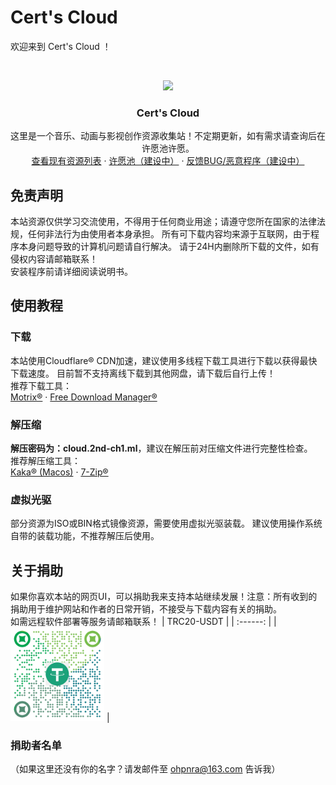 # Cert's Cloud

欢迎来到 Cert's Cloud ！


<br />

<p align="center">
    <img src="https://raw.githubusercontent.com/cloudreve/frontend/master/public/static/img/logo192.png" width="150"/>
  </a>

  <h3 align="center">Cert's Cloud</h3>
  <p align="center">
    这里是一个音乐、动画与影视创作资源收集站！不定期更新，如有需求请查询后在许愿池许愿。
    <br />
    <a href="https://upawg.ca/">查看现有资源列表</a>
    ·
    <a href="https://cloud.2nd-ch1.ml">许愿池（建设中）</a>
    ·
    <a href="https://cloud.2nd-ch1.ml">反馈BUG/恶意程序（建设中）</a>
  </p>

</p>

## 免责声明

本站资源仅供学习交流使用，不得用于任何商业用途；请遵守您所在国家的法律法规，任何非法行为由使用者本身承担。
所有可下载内容均来源于互联网，由于程序本身问题导致的计算机问题请自行解决。
请于24H内删除所下载的文件，如有侵权内容请邮箱联系！
<br />
安装程序前请详细阅读说明书。

## 使用教程

### 下载

本站使用Cloudflare® CDN加速，建议使用多线程下载工具进行下载以获得最快下载速度。
目前暂不支持离线下载到其他网盘，请下载后自行上传！
<br />
推荐下载工具：
<br />
<a href="https://motrix.app/">Motrix®</a>
·
<a href="https://www.freedownloadmanager.org/">Free Download Manager®</a>  

### 解压缩

**解压密码为：cloud.2nd-ch1.ml**，建议在解压前对压缩文件进行完整性检查。
<br />
推荐解压缩工具：
<br />
<a href="https://www.keka.io/">Kaka® (Macos)</a>
·
<a href="https://www.7-zip.org/">7-Zip®</a>  

### 虚拟光驱

部分资源为ISO或BIN格式镜像资源，需要使用虚拟光驱装载。
建议使用操作系统自带的装载功能，不推荐解压后使用。

## 关于捐助

如果你喜欢本站的网页UI，可以捐助我来支持本站继续发展！注意：所有收到的捐助用于维护网站和作者的日常开销，不接受与下载内容有关的捐助。
<br />
如需远程软件部署等服务请邮箱联系！
| TRC20-USDT |
| :------: |
| <img width="150" src="https://github.com/LIKE2000-ART/NewWiFi-D2/blob/main/.github/workflows/USDT.png?raw=true"> |
### 捐助者名单

（如果这里还没有你的名字？请发邮件至 ohpnra@163.com 告诉我）
